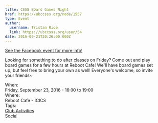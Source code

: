 ```yaml
---
title: CSSS Board Games Night 
href: https://ubccsss.org/node/1557
type: Event
author:
  username: Tristan Rice
  link: https://ubccsss.org/user/54
date: 2016-09-21T20:26:00.000Z
---
```


<div class="field field-name-body field-type-text-with-summary field-label-hidden"><div class="field-items"><div class="field-item even"><p><a href="https://www.facebook.com/events/1793656260889522/">See the Facebook event for more info!</a></p>
<p>Looking for something to do after classes on Friday? Come out and play board games for a few hours at Reboot Cafe! We&apos;ll have board games set up, but feel free to bring your own as well! Everyone&apos;s welcome, so invite your friends~ </p>
</div></div></div><div class="field field-name-field-dates field-type-datetime field-label-above"><div class="field-label">When:&#xA0;</div><div class="field-items"><div class="field-item even"><span class="date-display-single">Friday, September 23, 2016 - <span class="date-display-range"><span class="date-display-start">16:00</span> to <span class="date-display-end">19:00</span></span></span></div></div></div><div class="field field-name-field-location field-type-text field-label-above"><div class="field-label">Where:&#xA0;</div><div class="field-items"><div class="field-item even">Reboot Cafe - ICICS</div></div></div>    <footer>
    <div class="field field-name-field-tags field-type-taxonomy-term-reference field-label-above"><div class="field-label">Tags:&#xA0;</div><div class="field-items"><div class="field-item even"><a href="/club">Club Activities</a></div><div class="field-item odd"><a href="/social">Social</a></div></div></div>      </footer>